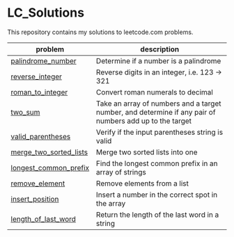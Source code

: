 # LC_Solutions
This repository contains my solutions to leetcode.com problems.

|problem|description|
|---|---|
|[palindrome_number](solutions/palindrome_number.py)|Determine if a number is a palindrome|
|[reverse_integer](solutions/reverse_integer.py)|Reverse digits in an integer, i.e. 123 -> 321|
|[roman_to_integer](solutions/roman_to_integer.py)|Convert roman numerals to decimal|
|[two_sum](solutions/two_sum.py)|Take an array of numbers and a target number, and determine if any pair of numbers add up to the target|
|[valid_parentheses](solutions/valid_parentheses.py)|Verify if the input parentheses string is valid|
|[merge_two_sorted_lists](solutions/merge_two_sorted_lists.py)|Merge two sorted lists into one|
|[longest_common_prefix](solutions/longest_common_prefix.py)|Find the longest common prefix in an array of strings|
|[remove_element](solutions/remove_element.py)|Remove elements from a list|
|[insert_position](solutions/insert_position.py)|Insert a number in the correct spot in the array|
|[length_of_last_word](solutions/length_of_last_word.py)|Return the length of the last word in a string|
